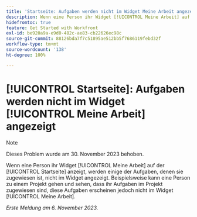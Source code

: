 ```yaml
---
title: 'Startseite: Aufgaben werden nicht im Widget Meine Arbeit angezeigt'
description: Wenn eine Person ihr Widget [!UICONTROL Meine Arbeit] auf der Startseite anzeigt, werden einige der Aufgaben, denen sie zugewiesen ist, nicht im Widget angezeigt. Beispielsweise kann eine Person zu einem Projekt gehen und sehen, dass ihr Aufgaben im Projekt zugewiesen sind, diese Aufgaben erscheinen jedoch nicht im Widget [!UICONTROL Meine Arbeit].
hidefromtoc: true
feature: Get Started with Workfront
exl-id: be920a9a-e9d0-482c-ae83-cb22626ec98c
source-git-commit: 88126bda7f7c51895ae512bb5f7686119febd32f
workflow-type: tm+mt
source-wordcount: '138'
ht-degree: 100%

---
```


# [!UICONTROL Startseite]: Aufgaben werden nicht im Widget [!UICONTROL Meine Arbeit] angezeigt

>[!NOTE]
>
>Dieses Problem wurde am 30. November 2023 behoben.

Wenn eine Person ihr Widget [!UICONTROL Meine Arbeit] auf der [!UICONTROL Startseite] anzeigt, werden einige der Aufgaben, denen sie zugewiesen ist, nicht im Widget angezeigt. Beispielsweise kann eine Person zu einem Projekt gehen und sehen, dass ihr Aufgaben im Projekt zugewiesen sind, diese Aufgaben erscheinen jedoch nicht im Widget [!UICONTROL Meine Arbeit].

_Erste Meldung am 6. November 2023._

